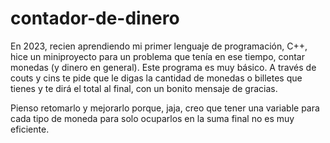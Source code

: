 # contador-de-dinero
En 2023, recien aprendiendo mi primer lenguaje de programación, C++, hice un miniproyecto
para un problema que tenía en ese tiempo, contar monedas (y dinero en general).
Este programa es muy básico. A través de couts y cins te pide que le digas la cantidad
de monedas o billetes que tienes y te dirá el total al final, con un bonito mensaje de
gracias.

Pienso retomarlo y mejorarlo porque, jaja, creo que tener una variable para cada tipo de
moneda para solo ocuparlos en la suma final no es muy eficiente.
